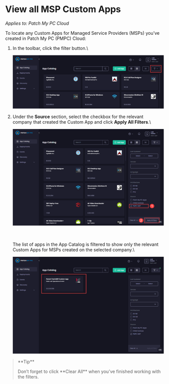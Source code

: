 # View all MSP Custom Apps

_Applies to: Patch My PC Cloud_

To locate any Custom Apps for Managed Service Providers (MSPs) you’ve created in Patch My PC (PMPC) Cloud:

1.  In the toolbar, click the filter button.\


    ![Clicking the filter button](/_images/image-(2263).png "Clicking the filter button")


2.  Under the **Source** section, select the checkbox for the relevant company that created the Custom App and click **Apply All Filters**.\


    ![Selecting the checkbox for the relevant company that created the Custom App and clicking “Apply All Filters](/_images/image-(2264).png "Selecting the checkbox for the relevant company that created the Custom App and clicking “Apply All Filters")

    \
    \
    The list of apps in the App Catalog is filtered to show only the relevant Custom Apps for MSPs created on the selected company.\


    ![Filtered App Catalog list](/_images/image-(2265).png "Filtered App Catalog list")

<blockquote class="wp-block-quote">
<p>**Tip**</p>
<p>Don’t forget to click **Clear All** when you’ve finished working with the filters.</p>
</blockquote>